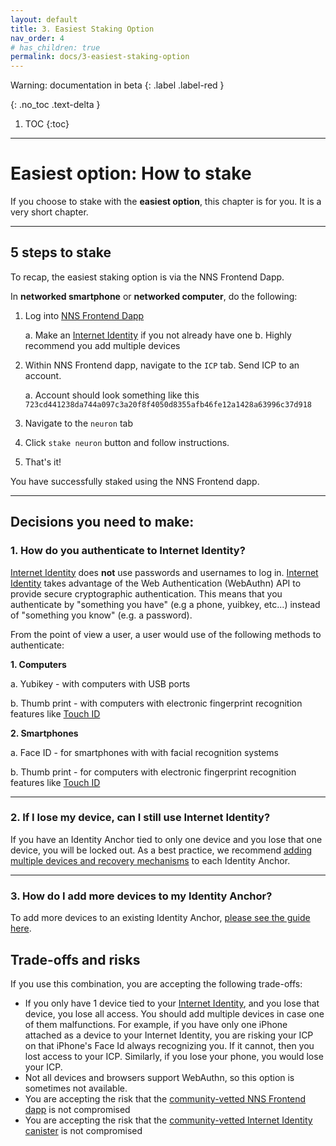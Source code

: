 ```yaml
---
layout: default
title: 3. Easiest Staking Option
nav_order: 4
# has_children: true
permalink: docs/3-easiest-staking-option
---
```

Warning: documentation in beta
{: .label .label-red }

{: .no_toc .text-delta }

1. TOC
{:toc}

* * *
# Easiest option: How to stake

If you choose to stake with the **easiest option**, this chapter is for you. It is a very short chapter.

* * *
## 5 steps to stake 

To recap, the easiest staking option is via the NNS Frontend Dapp.

In **networked smartphone** or **networked computer**, do the following:

1. Log into [NNS Frontend Dapp](https://nns.ic0.app/)
    
    a. Make an [Internet Identity](https://identity.ic0.app/) if you not already have one
    b. Highly recommend you add multiple devices

2. Within NNS Frontend dapp, navigate to the `ICP` tab. Send ICP to an account.
    
    a. Account should look something like this `723cd441238da744a097c3a20f8f4050d8355afb46fe12a1428a63996c37d918`

3. Navigate to the `neuron` tab

4. Click `stake neuron` button and follow instructions.

5. That's it!

You have successfully staked using the NNS Frontend dapp.

* * *
## Decisions you need to make:

### 1. How do you authenticate to Internet Identity?

[Internet Identity](https://identity.ic0.app/) does **not** use passwords and usernames to log in. [Internet Identity](https://identity.ic0.app/) takes advantage of the Web Authentication (WebAuthn) API to provide secure cryptographic authentication. This means that you authenticate by "something you have" (e.g a phone, yuibkey, etc...) instead of "something you know" (e.g. a password).

From the point of view a user, a user would use of the following methods to authenticate:

**1. Computers**

a. Yubikey 
    - with computers with USB ports

b. Thumb print 
    - with computers with electronic fingerprint recognition features like [Touch ID](https://en.wikipedia.org/wiki/Touch_ID)

**2. Smartphones**

a. Face ID 
    - for smartphones with with facial recognition systems

b. Thumb print 
    - for  computers with electronic fingerprint recognition features like [Touch ID](https://en.wikipedia.org/wiki/Touch_ID)

* * *
### 2. If I lose my device, can I still use Internet Identity?

If you have an Identity Anchor tied to only one device and you lose that one device, you will be locked out. As a best practice, we recommend [adding multiple devices and recovery mechanisms](https://sdk.dfinity.org/docs/ic-identity-guide/auth-how-to.html) to each Identity Anchor.

* * *
### 3. How do I add more devices to my Identity Anchor?

To add more devices to an existing Identity Anchor, [please see the guide here](https://sdk.dfinity.org/docs/ic-identity-guide/auth-how-to.html#_add_a_device).

## Trade-offs and risks

If you use this combination, you are accepting the following trade-offs:

* If you only have 1 device tied to your [Internet Identity](https://identity.ic0.app/), and you lose that device, you lose all access. You should add multiple devices in case one of them malfunctions. For example, if you have only one iPhone attached as a device to your Internet Identity, you are risking your ICP on that iPhone's Face Id always recognizing you. If it cannot, then you lost access to your ICP. Similarly, if you lose your phone, you would lose your ICP.
* Not all devices and browsers support WebAuthn, so this option is sometimes not available.
* You are accepting the risk that the [community-vetted NNS Frontend dapp](https://github.com/dfinity/nns-dapp) is not compromised
* You are accepting the risk that the [community-vetted Internet Identity canister](https://medium.com/dfinity/verifying-the-internet-identity-code-a-walkthrough-c1dd7a53f883) is not compromised
